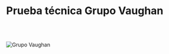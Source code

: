 # Prueba técnica Grupo Vaughan

<br>
<br>

![Grupo Vaughan](https://grupovaughan.com/vaughan/images/logos/vaughan-logo-adults.svg)